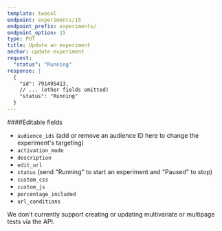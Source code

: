 ```yaml
---
template: twocol
endpoint: experiments/15
endpoint_prefix: experiments/
endpoint_option: 15
type: PUT
title: Update an experiment
anchor: update-experiment
request:
  "status": "Running"
response: |
  {
    "id": 791495413,
    // ... (other fields omitted)
    "status": "Running"
  }
---
```

####Editable fields

- `audience_ids` (add or remove an audience ID here to change the experiment's targeting)
- `activation_mode`
- `description`
- `edit_url`
- `status` (send "Running" to start an experiment and "Paused" to stop)
- `custom_css`
- `custom_js`
- `percentage_included`
- `url_conditions`

We don't currently support creating or updating multivariate or multipage tests via the API.
